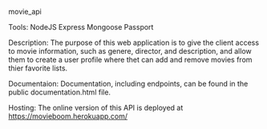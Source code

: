 movie_api

Tools:
NodeJS
Express
Mongoose
Passport

Description:
The purpose of this web application is to give the client access to movie information, such as genere, director, and description, and allow them to create a user profile where thet can add and remove movies from thier favorite lists.

Documentaion:
Documentation, including endpoints, can be found in the public documentation.html file.

Hosting:
The online version of this API is deployed at https://movieboom.herokuapp.com/
